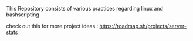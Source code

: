 This Repository consists of various practices regarding linux and bashscripting

check out this for more project ideas :
https://roadmap.sh/projects/server-stats
